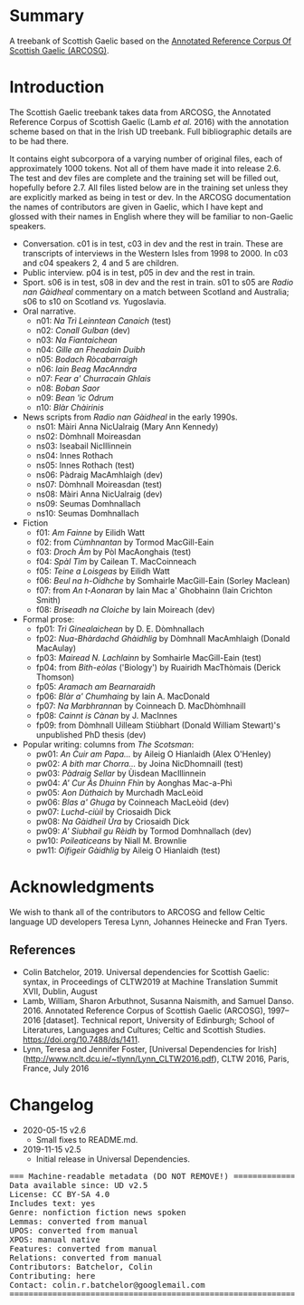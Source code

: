 # Summary

A treebank of Scottish Gaelic based on the
[Annotated Reference Corpus Of Scottish Gaelic (ARCOSG)](https://datashare.is.ed.ac.uk/handle/10283/2011).

# Introduction

The Scottish Gaelic treebank takes data from ARCOSG, the Annotated Reference Corpus of Scottish Gaelic (Lamb _et al._ 2016) with the annotation scheme based on that in the Irish UD treebank. Full bibliographic details are to be had there.

It contains eight subcorpora of a varying number of original files, each of approximately 1000 tokens.
Not all of them have made it into release 2.6. The test and dev files are complete and the training set will be filled out, hopefully before 2.7.
All files listed below are in the training set unless they are explicitly marked as being in test or dev.
In the ARCOSG documentation the names of contributors are given in Gaelic, which I have kept and glossed with their names in English where they will be familiar to non-Gaelic speakers.

- Conversation. c01 is in test, c03 in dev and the rest in train. These are transcripts of interviews in the Western Isles from 1998 to 2000. In c03 and c04 speakers 2, 4 and 5 are children.
- Public interview. p04 is in test, p05 in dev and the rest in train.
- Sport. s06 is in test, s08 in dev and the rest in train. s01 to s05 are _Radio nan Gàidheal_ commentary on a match between Scotland and Australia; s06 to s10 on Scotland _vs._ Yugoslavia.
- Oral narrative.
    - n01: _Na Trì Leinntean Canaich_ (test)
    - n02: _Conall Gulban_ (dev)
    - n03: _Na Fiantaichean_
    - n04: _Gille an Fheadain Duibh_
    - n05: _Bodach Ròcabarraigh_
    - n06: _Iain Beag MacAnndra_
    - n07: _Fear a' Churracain Ghlais_
    - n08: _Boban Saor_
    - n09: _Bean 'ic Odrum_
    - n10: _Blàr Chàirinis_
- News scripts from _Radio nan Gàidheal_ in the early 1990s.
    - ns01: Màiri Anna NicUalraig (Mary Ann Kennedy)
    - ns02: Dòmhnall Moireasdan
    - ns03: Iseabail NicIllinnein
    - ns04: Innes Rothach
    - ns05: Innes Rothach (test)
    - ns06: Pàdraig MacAmhlaigh (dev)
    - ns07: Dòmhnall Moireasdan (test)
    - ns08: Màiri Anna NicUalraig (dev)
    - ns09: Seumas Domhnallach
    - ns10: Seumas Domhnallach
- Fiction
    - f01: _Am Fainne_ by Eilidh Watt
    - f02: from _Cùmhnantan_ by Tormod MacGill-Eain
    - f03: _Droch Àm_ by Pòl MacAonghais (test)
    - f04: _Spàl Tìm_ by Cailean T. MacCoinneach
    - f05: _Teine a Loisgeas_ by Eilidh Watt
    - f06: _Beul na h-Oidhche_ by Somhairle MacGill-Eain (Sorley Maclean)
    - f07: from _An t-Aonaran_ by Iain Mac a' Ghobhainn (Iain Crichton Smith)
    - f08: _Briseadh na Cloiche_ by Iain Moireach (dev)
- Formal prose:
    - fp01: _Trì Ginealaichean_ by D. E. Dòmhnallach
    - fp02: _Nua-Bhàrdachd Ghàidhlig_ by Dòmhnall MacAmhlaigh (Donald MacAulay)
    - fp03: _Mairead N. Lachlainn_ by Somhairle MacGill-Eain (test)
    - fp04: from _Bith-eòlas_ ('Biology') by Ruairidh MacThòmais (Derick Thomson)
    - fp05: _Aramach am Bearnaraidh_
    - fp06: _Blàr a' Chumhaing_ by Iain A. MacDonald
    - fp07: _Na Marbhrannan_ by Coinneach D. MacDhòmhnaill
    - fp08: _Cainnt is Cànan_ by J. MacInnes
    - fp09: from Dòmhnall Uilleam Stiùbhart (Donald William Stewart)'s unpublished PhD thesis (dev)
- Popular writing: columns from _The Scotsman_:
    - pw01: _An Cuir am Papa..._ by Aileig O Hianlaidh (Alex O'Henley)
    - pw02: _A bith mar Chorra..._ by Joina NicDhomnaill (test)
    - pw03: _Pàdraig Sellar_ by Ùisdean MacIllinnein
    - pw04: _A' Cur Às Dhuinn Fhìn_ by Aonghas Mac-a-Phì
    - pw05: _Aon Dùthaich_ by Murchadh MacLeòid
    - pw06: _Blas a' Ghuga_ by Coinneach MacLeòid (dev)
    - pw07: _Luchd-ciùil_ by Criosaidh Dick
    - pw08: _Na Gàidheil Ùra_ by Criosaidh Dick
    - pw09: _A' Siubhail gu Rèidh_ by Tormod Domhnallach (dev)
    - pw10: _Poileaticeans_ by Niall M. Brownlie
    - pw11: _Oifigeir Gàidhlig_ by Aileig O Hianlaidh (test)

# Acknowledgments

We wish to thank all of the contributors to ARCOSG and fellow Celtic language UD developers Teresa Lynn, Johannes Heinecke and Fran Tyers.

## References

* Colin Batchelor, 2019. Universal dependencies for Scottish Gaelic: syntax, in Proceedings of CLTW2019 at Machine Translation Summit XVII, Dublin, August
* Lamb, William, Sharon Arbuthnot, Susanna Naismith, and Samuel Danso. 2016. Annotated Reference Corpus of Scottish Gaelic (ARCOSG), 1997–2016 [dataset]. Technical report, University of Edinburgh; School of Literatures, Languages and Cultures; Celtic and Scottish Studies. https://doi.org/10.7488/ds/1411.
* Lynn, Teresa and Jennifer Foster, [Universal Dependencies for Irish] (http://www.nclt.dcu.ie/~tlynn/Lynn_CLTW2016.pdf), CLTW 2016, Paris, France, July 2016


# Changelog

* 2020-05-15 v2.6
  * Small fixes to README.md.
* 2019-11-15 v2.5
  * Initial release in Universal Dependencies.


<pre>
=== Machine-readable metadata (DO NOT REMOVE!) ================================
Data available since: UD v2.5
License: CC BY-SA 4.0
Includes text: yes
Genre: nonfiction fiction news spoken 
Lemmas: converted from manual
UPOS: converted from manual
XPOS: manual native
Features: converted from manual
Relations: converted from manual
Contributors: Batchelor, Colin
Contributing: here
Contact: colin.r.batchelor@googlemail.com
===============================================================================
</pre>
